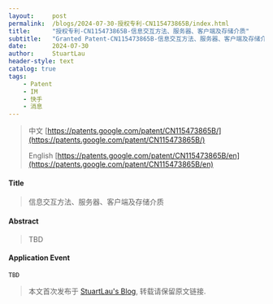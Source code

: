 ```yaml
---
layout:     post
permalink:  /blogs/2024-07-30-授权专利-CN115473865B/index.html
title:      "授权专利-CN115473865B-信息交互方法、服务器、客户端及存储介质"
subtitle:   "Granted Patent-CN115473865B-信息交互方法、服务器、客户端及存储介质"
date:       2024-07-30
author:     StuartLau
header-style: text
catalog: true
tags:
    - Patent
    - IM
    - 快手
    - 消息
---
```

> 中文 [https://patents.google.com/patent/CN115473865B/](https://patents.google.com/patent/CN115473865B/)
>
> English [https://patents.google.com/patent/CN115473865B/en](https://patents.google.com/patent/CN115473865B/en)

#### Title
> 信息交互方法、服务器、客户端及存储介质










#### Abstract
> TBD








#### Application Event
```
TBD
```
> 本文首次发布于 [StuartLau's Blog](https://stuartlau.github.io), 
转载请保留原文链接.
